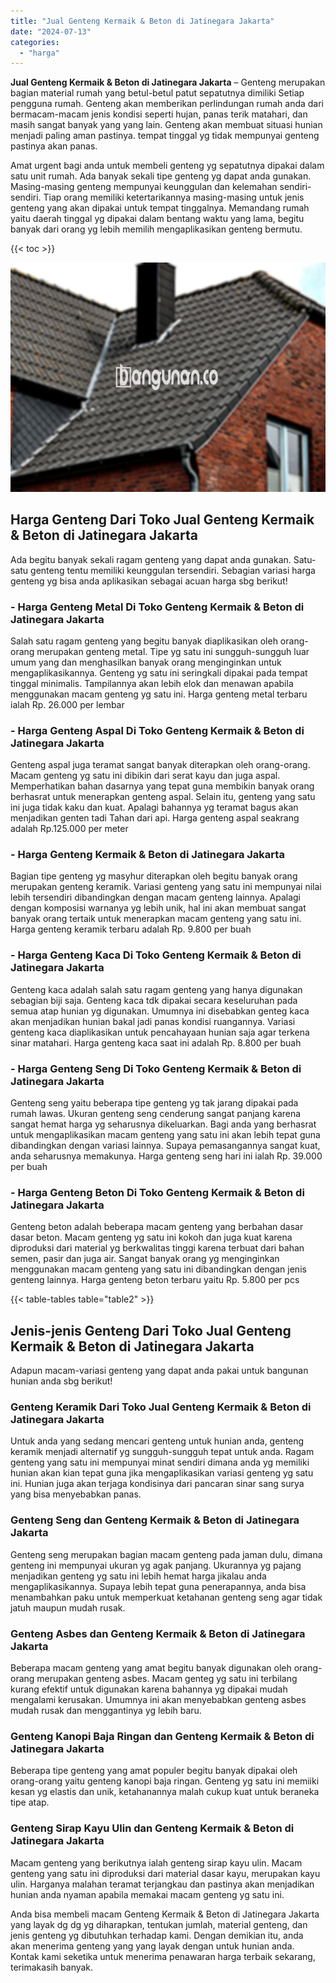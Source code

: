 ```yaml
---
title: "Jual Genteng Kermaik & Beton di Jatinegara Jakarta"
date: "2024-07-13"
categories: 
  - "harga"
---
```


**Jual Genteng Kermaik & Beton di Jatinegara Jakarta** – Genteng merupakan bagian material rumah yang betul-betul patut sepatutnya dimiliki Setiap pengguna rumah. Genteng akan memberikan perlindungan rumah anda dari bermacam-macam jenis kondisi seperti hujan, panas terik matahari, dan masih sangat banyak yang yang lain. Genteng akan membuat situasi hunian menjadi paling aman pastinya. tempat tinggal yg tidak mempunyai genteng pastinya akan panas.

Amat urgent bagi anda untuk membeli genteng yg sepatutnya dipakai dalam satu unit rumah. Ada banyak sekali tipe genteng yg dapat anda gunakan. Masing-masing genteng mempunyai keunggulan dan kelemahan sendiri-sendiri. Tiap orang memiliki ketertarikannya masing-masing untuk jenis genteng yang akan dipakai untuk tempat tinggalnya. Memandang rumah yaitu daerah tinggal yg dipakai dalam bentang waktu yang lama, begitu banyak dari orang yg lebih memilih mengaplikasikan genteng bermutu.

{{< toc >}}

![Jual Genteng Kermaik & Beton di Jatinegara Jakarta](/images/genteng-minimalis-murah08.png)

## Harga Genteng Dari Toko Jual Genteng Kermaik & Beton di Jatinegara Jakarta

Ada begitu banyak sekali ragam genteng yang dapat anda gunakan. Satu-satu genteng tentu memiliki keunggulan tersendiri. Sebagian variasi harga genteng yg bisa anda aplikasikan sebagai acuan harga sbg berikut!

### \- Harga Genteng Metal Di Toko Genteng Kermaik & Beton di Jatinegara Jakarta

Salah satu ragam genteng yang begitu banyak diaplikasikan oleh orang-orang merupakan genteng metal. Tipe yg satu ini sungguh-sungguh luar umum yang dan menghasilkan banyak orang menginginkan untuk mengaplikasikannya. Genteng yg satu ini seringkali dipakai pada tempat tinggal minimalis. Tampilannya akan lebih elok dan menawan apabila menggunakan macam genteng yg satu ini. Harga genteng metal terbaru ialah Rp. 26.000 per lembar

### \- Harga Genteng Aspal Di Toko Genteng Kermaik & Beton di Jatinegara Jakarta

Genteng aspal juga teramat sangat banyak diterapkan oleh orang-orang. Macam genteng yg satu ini dibikin dari serat kayu dan juga aspal. Memperhatikan bahan dasarnya yang tepat guna membikin banyak orang berhasrat untuk menerapkan genteng aspal. Selain itu, genteng yang satu ini juga tidak kaku dan kuat. Apalagi bahannya yg teramat bagus akan menjadikan genten tadi Tahan dari api. Harga genteng aspal seakrang adalah Rp.125.000 per meter

### \- Harga Genteng Kermaik & Beton di Jatinegara Jakarta

Bagian tipe genteng yg masyhur diterapkan oleh begitu banyak orang merupakan genteng keramik. Variasi genteng yang satu ini mempunyai nilai lebih tersendiri dibandingkan dengan macam genteng lainnya. Apalagi dengan komposisi warnanya yg lebih unik, hal ini akan membuat sangat banyak orang tertaik untuk menerapkan macam genteng yang satu ini. Harga genteng keramik terbaru adalah Rp. 9.800 per buah

### \- Harga Genteng Kaca Di Toko Genteng Kermaik & Beton di Jatinegara Jakarta

Genteng kaca adalah salah satu ragam genteng yang hanya digunakan sebagian biji saja. Genteng kaca tdk dipakai secara keseluruhan pada semua atap hunian yg digunakan. Umumnya ini disebabkan genteg kaca akan menjadikan hunian bakal jadi panas kondisi ruangannya. Variasi genteng kaca diaplikasikan untuk pencahayaan hunian saja agar terkena sinar matahari. Harga genteng kaca saat ini adalah Rp. 8.800 per buah

### \- Harga Genteng Seng Di Toko Genteng Kermaik & Beton di Jatinegara Jakarta

Genteng seng yaitu beberapa tipe genteng yg tak jarang dipakai pada rumah lawas. Ukuran genteng seng cenderung sangat panjang karena sangat hemat harga yg seharusnya dikeluarkan. Bagi anda yang berhasrat untuk mengaplikasikan macam genteng yang satu ini akan lebih tepat guna dibandingkan dengan variasi lainnya. Supaya pemasangannya sangat kuat, anda seharusnya memakunya. Harga genteng seng hari ini ialah Rp. 39.000 per buah

### \- Harga Genteng Beton Di Toko Genteng Kermaik & Beton di Jatinegara Jakarta

Genteng beton adalah beberapa macam genteng yang berbahan dasar dasar beton. Macam genteng yg satu ini kokoh dan juga kuat karena diproduksi dari material yg berkwalitas tinggi karena terbuat dari bahan semen, pasir dan juga air. Sangat banyak orang yg menginginkan menggunakan macam genteng yang satu ini dibandingkan dengan jenis genteng lainnya. Harga genteng beton terbaru yaitu Rp. 5.800 per pcs

{{< table-tables table="table2" >}}

## Jenis-jenis Genteng Dari Toko Jual Genteng Kermaik & Beton di Jatinegara Jakarta

Adapun macam-variasi genteng yang dapat anda pakai untuk bangunan hunian anda sbg berikut!

### Genteng Keramik Dari Toko Jual Genteng Kermaik & Beton di Jatinegara Jakarta

Untuk anda yang sedang mencari genteng untuk hunian anda, genteng keramik menjadi alternatif yg sungguh-sungguh tepat untuk anda. Ragam genteng yang satu ini mempunyai minat sendiri dimana anda yg memiliki hunian akan kian tepat guna jika mengaplikasikan variasi genteng yg satu ini. Hunian juga akan terjaga kondisinya dari pancaran sinar sang surya yang bisa menyebabkan panas.

### Genteng Seng dan Genteng Kermaik & Beton di Jatinegara Jakarta

Genteng seng merupakan bagian macam genteng pada jaman dulu, dimana genteng ini mempunyai ukuran yg agak panjang. Ukurannya yg pajang menjadikan genteng yg satu ini lebih hemat harga jikalau anda mengaplikasikannya. Supaya lebih tepat guna penerapannya, anda bisa menambahkan paku untuk memperkuat ketahanan genteng seng agar tidak jatuh maupun mudah rusak.

### Genteng Asbes dan Genteng Kermaik & Beton di Jatinegara Jakarta

Beberapa macam genteng yang amat begitu banyak digunakan oleh orang-orang merupakan genteng asbes. Macam genteg yg satu ini terbilang kurang efektif untuk digunakan karena bahannya yg dipakai mudah mengalami kerusakan. Umumnya ini akan menyebabkan genteng asbes mudah rusak dan menggantinya yg lebih baru.

### Genteng Kanopi Baja Ringan dan Genteng Kermaik & Beton di Jatinegara Jakarta

Beberapa tipe genteng yang amat populer begitu banyak dipakai oleh orang-orang yaitu genteng kanopi baja ringan. Genteng yg satu ini memiiki kesan yg elastis dan unik, ketahanannya malah cukup kuat untuk beraneka tipe atap.

### Genteng Sirap Kayu Ulin dan Genteng Kermaik & Beton di Jatinegara Jakarta

Macam genteng yang berikutnya ialah genteng sirap kayu ulin. Macam genteng yang satu ini diproduksi dari material dasar kayu, merupakan kayu ulin. Harganya malahan teramat terjangkau dan pastinya akan menjadikan hunian anda nyaman apabila memakai macam genteng yg satu ini.

Anda bisa membeli macam Genteng Kermaik & Beton di Jatinegara Jakarta yang layak dg dg yg diharapkan, tentukan jumlah, material genteng, dan jenis genteng yg dibutuhkan terhadap kami. Dengan demikian itu, anda akan menerima genteng yang yang layak dengan untuk hunian anda. Kontak kami seketika untuk menerima penawaran harga terbaik sekarang, terimakasih banyak.
